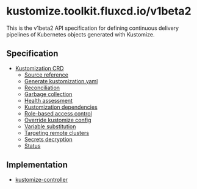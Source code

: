 # kustomize.toolkit.fluxcd.io/v1beta2

This is the v1beta2 API specification for defining continuous delivery pipelines
of Kubernetes objects generated with Kustomize.

## Specification

- [Kustomization CRD](kustomization.md)
    + [Source reference](kustomization.md#source-reference)
    + [Generate kustomization.yaml](kustomization.md#generate-kustomizationyaml)
    + [Reconciliation](kustomization.md#reconciliation)
    + [Garbage collection](kustomization.md#garbage-collection)
    + [Health assessment](kustomization.md#health-assessment)
    + [Kustomization dependencies](kustomization.md#kustomization-dependencies)
    + [Role-based access control](kustomization.md#role-based-access-control)
    + [Override kustomize config](kustomization.md#override-kustomize-config)
    + [Variable substitution](kustomization.md#variable-substitution)
    + [Targeting remote clusters](kustomization.md#remote-clusters--cluster-api)
    + [Secrets decryption](kustomization.md#secrets-decryption)
    + [Status](kustomization.md#status)

## Implementation

* [kustomize-controller](https://github.com/fluxcd/kustomize-controller/)
